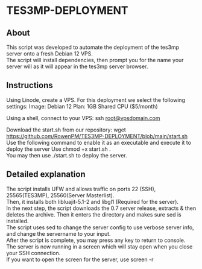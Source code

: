 # TES3MP-DEPLOYMENT
## About
This script was developed to automate the deployment of the tes3mp server onto a fresh Debian 12 VPS.<br>
The script will install dependencies, then prompt you for the name your server will as it will appear in the tes3mp server browser.<br>

## Instructions
Using Linode, create a VPS. For this deployment we select the following settings:
Image: Debian 12
Plan: 1GB Shared CPU ($5/month)

Using a shell, connect to your VPS:
ssh root@vpsdomain.com
<br>

Download the start.sh from our repository:
wget https://github.com/RowenPM/TES3MP-DEPLOYMENT/blob/main/start.sh
<br>
Use the following command to enable it as an executable and execute it to deploy the server
Use chmod +x start.sh .<br>
You may then use ./start.sh to deploy the server.<br>

## Detailed explanation
The script installs UFW and allows traffic on ports 22 (SSH), 25565(TES3MP), 25560(Server Masterlist).<br>
Then, it installs both libluajit-5.1-2 and libgl1 (Required for the server).<br>
In the next step, the script downloads the 0.7 server release, extracts & then deletes the archive. Then it enters the directory and makes sure sed is installed.<br>
The script uses sed to change the server config to use verbose server info, and change the servername to your input.<br>
After the script is complete, you may press any key to return to console. The server is now running in a screen which will stay open when you close your SSH connection. <br>
If you want to open the screen for the server, use screen -r<br>
 